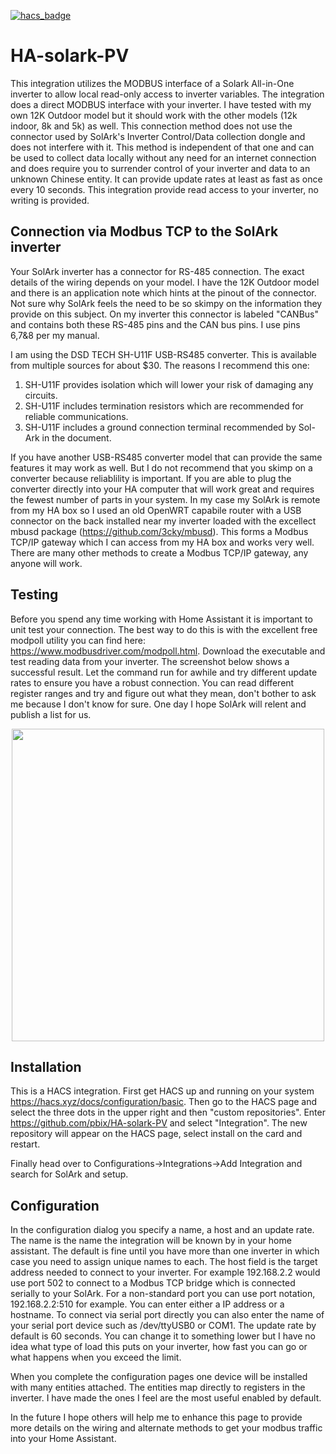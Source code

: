 [![hacs_badge](https://img.shields.io/badge/HACS-Custom-orange.svg)](https://github.com/custom-components/hacs) 
# HA-solark-PV
This integration utilizes the MODBUS interface of a Solark All-in-One inverter to allow local read-only
access to inverter variables.  The integration does a direct MODBUS interface with your inverter.  I have tested with my own 12K Outdoor model but it should work with the other models (12k indoor, 8k and 5k) as well.  This connection method does not use the connector used by SolArk's Inverter Control/Data collection dongle and does not interfere with it.  This method is independent of that one and can be used to collect data locally without any need for an internet connection and does require you to surrender control of your inverter and data to an unknown Chinese entity.  It can provide update rates at least as fast as once every 10 seconds.  This integration provide read access to your inverter, no writing is provided.

## Connection via Modbus TCP to the SolArk inverter
Your SolArk inverter has a connector for RS-485 connection.  The exact details of the wiring depends on your model.  I have the 12K Outdoor model and there is an application note which hints at the pinout of the connector.  Not sure why SolArk feels the need to be so skimpy on the information they provide on this subject.  On my inverter this connector is labeled "CANBus" and contains both these RS-485 pins and the CAN bus pins.  I use pins 6,7&8 per my manual.

I am using the DSD TECH SH-U11F USB-RS485 converter. This is available from multiple sources for about $30. The reasons I recommend this one:
1) SH-U11F provides isolation which will lower your risk of damaging any circuits.
2) SH-U11F includes termination resistors which are recommended for reliable communications.
3) SH-U11F includes a ground connection terminal recommended by Sol-Ark in the document.

If you have another USB-RS485 converter model that can provide the same features it may work as well.  But I do not recommend that you skimp on a converter because reliablility is important.  If you are able to plug the converter directly into your HA computer that will work great and requires the fewest number of parts in your system.  In my case my SolArk is remote from my HA box so I used an old OpenWRT capabile router with a USB connector on the back installed near my inverter loaded with the excellect mbusd package (https://github.com/3cky/mbusd).  This forms a Modbus TCP/IP gateway which I can access from my HA box and works very well.  There are many other methods to create a Modbus TCP/IP gateway, any anyone will work.

## Testing
Before you spend any time working with Home Assistant it is important to unit test your connection.  The best way to do this is with the excellent free modpoll utility you can find here: https://www.modbusdriver.com/modpoll.html.  Download the executable and test reading data from your inverter.  The screenshot below shows a successful result.  Let the command run for awhile and try different update rates to ensure you have a robust connection.  You can read different register ranges and try and figure out what they mean, don't bother to ask me because I don't know for sure.  One day I hope SolArk will relent and publish a list for us.
<p align="center">
	<img height="500" src="https://raw.githubusercontent.com/pbix/HA-solark-PV/master/imgs/modpoll.png">
</p>

## Installation
This is a HACS integration.  First get HACS up and running on your system https://hacs.xyz/docs/configuration/basic.  Then go to the HACS page and select the three dots in the upper right and then "custom repositories".  Enter https://github.com/pbix/HA-solark-PV and select "Integration".  The new repository will appear on the HACS page, select install on the card and restart.

Finally head over to Configurations->Integrations->Add Integration and search for SolArk and setup.

## Configuration
In the configuration dialog you specify a name, a host and an update rate.  The name is the name the integration will be known by in your home assistant.  The default is fine until you have more than one inverter in which case you need to assign unique names to each.  The host field is the target address needed to connect to your inverter.  For example 192.168.2.2 would use port 502 to connect to a Modbus TCP bridge which is connected serially to your SolArk.  For a non-standard port you can use port notation, 192.168.2.2:510 for example.  You can enter either a IP address or a hostname.  To connect via serial port directly you can also enter the name of your serial port device such as /dev/ttyUSB0 or COM1.  The update rate by default is 60 seconds.  You can change it to something lower but I have no idea what type of load this puts on your inverter, how fast you can go or what happens when you exceed the limit. 

When you complete the configuration pages one device will be installed with many entities attached.  The entities map directly to registers in the inverter.  I have made the ones I feel are the most useful enabled by default.

In the future I hope others will help me to enhance this page to provide more details on the wiring and alternate methods to get your modbus traffic into your Home Assistant.



